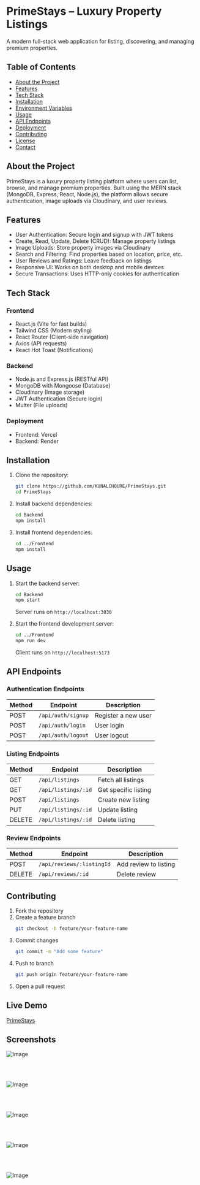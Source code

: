 # PrimeStays – Luxury Property Listings

A modern full-stack web application for listing, discovering, and managing premium properties.

## Table of Contents
- [About the Project](#about-the-project)
- [Features](#features)
- [Tech Stack](#tech-stack)
- [Installation](#installation)
- [Environment Variables](#environment-variables)
- [Usage](#usage)
- [API Endpoints](#api-endpoints)
- [Deployment](#deployment)
- [Contributing](#contributing)
- [License](#license)
- [Contact](#contact)

## About the Project

PrimeStays is a luxury property listing platform where users can list, browse, and manage premium properties. Built using the MERN stack (MongoDB, Express, React, Node.js), the platform allows secure authentication, image uploads via Cloudinary, and user reviews.

## Features

- User Authentication: Secure login and signup with JWT tokens
- Create, Read, Update, Delete (CRUD): Manage property listings
- Image Uploads: Store property images via Cloudinary
- Search and Filtering: Find properties based on location, price, etc.
- User Reviews and Ratings: Leave feedback on listings
- Responsive UI: Works on both desktop and mobile devices
- Secure Transactions: Uses HTTP-only cookies for authentication

## Tech Stack

### Frontend
- React.js (Vite for fast builds)
- Tailwind CSS (Modern styling)
- React Router (Client-side navigation)
- Axios (API requests)
- React Hot Toast (Notifications)

### Backend
- Node.js and Express.js (RESTful API)
- MongoDB with Mongoose (Database)
- Cloudinary (Image storage)
- JWT Authentication (Secure login)
- Multer (File uploads)

### Deployment
- Frontend: Vercel
- Backend: Render

## Installation

1. Clone the repository:
    ```bash
    git clone https://github.com/KUNALCHOURE/PrimeStays.git
    cd PrimeStays
    ```

2. Install backend dependencies:
    ```bash
    cd Backend
    npm install
    ```

3. Install frontend dependencies:
    ```bash
    cd ../Frontend
    npm install
    ```

 ## Usage

 1. Start the backend server:
    ```bash
    cd Backend
    npm start
    ```
    Server runs on `http://localhost:3030`

 2. Start the frontend development server:
    ```bash
    cd ../Frontend
    npm run dev
    ```
    Client runs on `http://localhost:5173`

 ## API Endpoints

 ### Authentication Endpoints
 | Method | Endpoint | Description |
 |--------|----------|-------------|
 | POST | `/api/auth/signup` | Register a new user |
 | POST | `/api/auth/login` | User login |
 | POST | `/api/auth/logout` | User logout |

 ### Listing Endpoints
 | Method | Endpoint | Description |
 |--------|----------|-------------|
 | GET | `/api/listings` | Fetch all listings |
 | GET | `/api/listings/:id` | Get specific listing |
 | POST | `/api/listings` | Create new listing |
 | PUT | `/api/listings/:id` | Update listing |
 | DELETE | `/api/listings/:id` | Delete listing |

 ### Review Endpoints
 | Method | Endpoint | Description |
 |--------|----------|-------------|
 | POST | `/api/reviews/:listingId` | Add review to listing |
 | DELETE | `/api/reviews/:id` | Delete review |


 ## Contributing

 1. Fork the repository
 2. Create a feature branch
    ```bash
    git checkout -b feature/your-feature-name
    ```
 3. Commit changes
    ```bash
    git commit -m "Add some feature"
    ```
 4. Push to branch
    ```bash
    git push origin feature/your-feature-name
    ```
 5. Open a pull request



 ## Live Demo
 [PrimeStays](https://prime-stays.vercel.app)

## Screenshots

![Image](https://github.com/user-attachments/assets/5a543808-c6b7-49e2-9071-ba3673790964)


<br><br>

![Image](https://github.com/user-attachments/assets/a44c2896-d763-4b63-8599-5eab1bdb174e)

<br><br>

![Image](https://github.com/user-attachments/assets/470e2d02-1e8d-405e-8a66-8ce374740b2d)

<br><br>

![Image](https://github.com/user-attachments/assets/c617a46c-d358-40f7-a9c7-5e63ed10a685)

<br><br>

![Image](https://github.com/user-attachments/assets/492d89cb-29a0-4b64-aff0-427791fe84da)